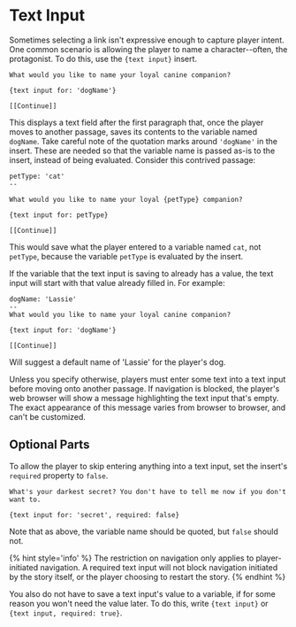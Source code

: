 # Text Input

Sometimes selecting a link isn't expressive enough to capture player intent. One common scenario is allowing the player to name a character--often, the protagonist. To do this, use the `{text input}` insert.

```
What would you like to name your loyal canine companion?

{text input for: 'dogName'}

[[Continue]]
```

This displays a text field after the first paragraph that, once the player moves to another passage, saves its contents to the variable named `dogName`. Take careful note of the quotation marks around `'dogName'` in the insert. These are needed so that the variable name is passed as-is to the insert, instead of being evaluated. Consider this contrived passage:

```
petType: 'cat'
--

What would you like to name your loyal {petType} companion?

{text input for: petType}

[[Continue]]
```

This would save what the player entered to a variable named `cat`, not `petType`, because the variable `petType` is evaluated by the insert.

If the variable that the text input is saving to already has a value, the text input will start with that value already filled in. For example:

```
dogName: 'Lassie'
--
What would you like to name your loyal canine companion?

{text input for: 'dogName'}

[[Continue]]
```

Will suggest a default name of 'Lassie' for the player's dog.

Unless you specify otherwise, players must enter some text into a text input before moving onto another passage. If navigation is blocked, the player's web browser will show a message highlighting the text input that's empty. The exact appearance of this message varies from browser to browser, and can't be customized.

## Optional Parts

To allow the player to skip entering anything into a text input, set the insert's `required` property to `false`.

```
What's your darkest secret? You don't have to tell me now if you don't want to.

{text input for: 'secret', required: false}
```

Note that as above, the variable name should be quoted, but `false` should not.

{% hint style='info' %}
The restriction on navigation only applies to player-initiated navigation. A required text input will not block navigation initiated by the story itself, or the player choosing to restart the story.
{% endhint %}

You also do not have to save a text input's value to a variable, if for some reason you won't need the value later. To do this, write `{text input}` or `{text input, required: true}`. 